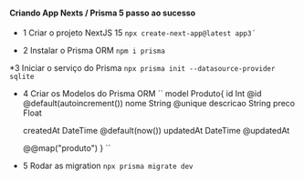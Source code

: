 #### Criando App Nexts / Prisma 5 passo ao sucesso

* 1 Criar o projeto NextJS 15
``
npx create-next-app@latest app3´
``

* 2 Instalar o Prisma ORM
``
npm i prisma
``

*3 Iniciar o serviço do Prisma
``
npx prisma init --datasource-provider sqlite
``

* 4 Criar os Modelos do Prisma ORM
``
model Produto{
  id        Int @id @default(autoincrement())
  nome      String @unique
  descricao String 
  preco     Float

  createdAt DateTime @default(now())
  updatedAt DateTime @updatedAt

  @@map("produto")
}
``

* 5 Rodar as migration
``
npx prisma migrate dev
``